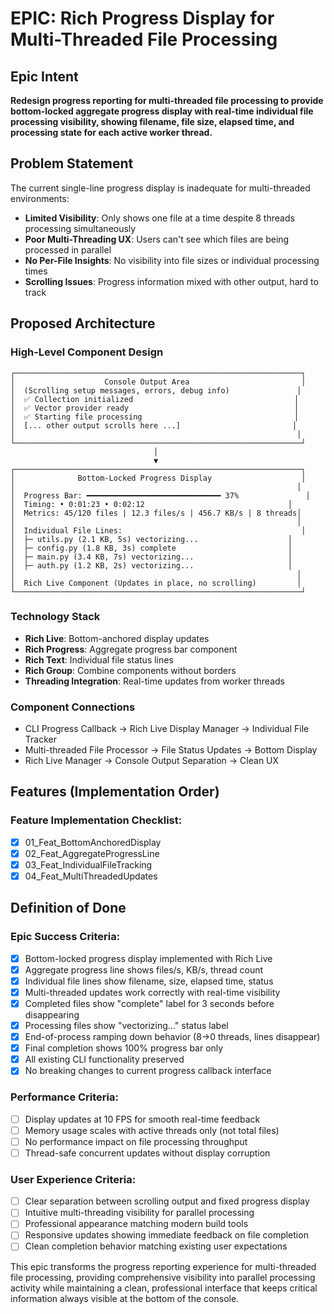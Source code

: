 # EPIC: Rich Progress Display for Multi-Threaded File Processing

## Epic Intent

**Redesign progress reporting for multi-threaded file processing to provide bottom-locked aggregate progress display with real-time individual file processing visibility, showing filename, file size, elapsed time, and processing state for each active worker thread.**

## Problem Statement

The current single-line progress display is inadequate for multi-threaded environments:

- **Limited Visibility**: Only shows one file at a time despite 8 threads processing simultaneously
- **Poor Multi-Threading UX**: Users can't see which files are being processed in parallel
- **No Per-File Insights**: No visibility into file sizes or individual processing times
- **Scrolling Issues**: Progress information mixed with other output, hard to track

## Proposed Architecture

### High-Level Component Design

```
┌────────────────────────────────────────────────────────────────┐
│                    Console Output Area                         │
│  (Scrolling setup messages, errors, debug info)               │
│  ✅ Collection initialized                                    │
│  ✅ Vector provider ready                                     │
│  ✅ Starting file processing                                  │
│  [... other output scrolls here ...]                         │
│                                                               │
└────────────────────────────────────────────────────────────────┘
                                │
                                ▼
┌────────────────────────────────────────────────────────────────┐
│              Bottom-Locked Progress Display                    │
│                                                               │
│  Progress Bar: ━━━━━━━━━━━━━━━━━━━━━━━━━━━━━━ 37%               │
│  Timing: • 0:01:23 • 0:02:12                                │
│  Metrics: 45/120 files | 12.3 files/s | 456.7 KB/s | 8 threads│
│                                                               │
│  Individual File Lines:                                        │
│  ├─ utils.py (2.1 KB, 5s) vectorizing...                    │
│  ├─ config.py (1.8 KB, 3s) complete                         │
│  ├─ main.py (3.4 KB, 7s) vectorizing...                     │
│  ├─ auth.py (1.2 KB, 2s) vectorizing...                     │
│                                                               │
│  Rich Live Component (Updates in place, no scrolling)         │
└────────────────────────────────────────────────────────────────┘
```

### Technology Stack
- **Rich Live**: Bottom-anchored display updates
- **Rich Progress**: Aggregate progress bar component
- **Rich Text**: Individual file status lines
- **Rich Group**: Combine components without borders
- **Threading Integration**: Real-time updates from worker threads

### Component Connections
- CLI Progress Callback → Rich Live Display Manager → Individual File Tracker
- Multi-threaded File Processor → File Status Updates → Bottom Display
- Rich Live Manager → Console Output Separation → Clean UX

## Features (Implementation Order)

### Feature Implementation Checklist:
- [x] 01_Feat_BottomAnchoredDisplay
- [x] 02_Feat_AggregateProgressLine  
- [x] 03_Feat_IndividualFileTracking
- [x] 04_Feat_MultiThreadedUpdates

## Definition of Done

### Epic Success Criteria:
- [x] Bottom-locked progress display implemented with Rich Live
- [x] Aggregate progress line shows files/s, KB/s, thread count
- [x] Individual file lines show filename, size, elapsed time, status
- [x] Multi-threaded updates work correctly with real-time visibility
- [x] Completed files show "complete" label for 3 seconds before disappearing
- [x] Processing files show "vectorizing..." status label
- [x] End-of-process ramping down behavior (8→0 threads, lines disappear)
- [x] Final completion shows 100% progress bar only
- [x] All existing CLI functionality preserved
- [x] No breaking changes to current progress callback interface

### Performance Criteria:
- [ ] Display updates at 10 FPS for smooth real-time feedback
- [ ] Memory usage scales with active threads only (not total files)
- [ ] No performance impact on file processing throughput
- [ ] Thread-safe concurrent updates without display corruption

### User Experience Criteria:
- [ ] Clear separation between scrolling output and fixed progress display
- [ ] Intuitive multi-threading visibility for parallel processing
- [ ] Professional appearance matching modern build tools
- [ ] Responsive updates showing immediate feedback on file completion
- [ ] Clean completion behavior matching existing user expectations

This epic transforms the progress reporting experience for multi-threaded file processing, providing comprehensive visibility into parallel processing activity while maintaining a clean, professional interface that keeps critical information always visible at the bottom of the console.